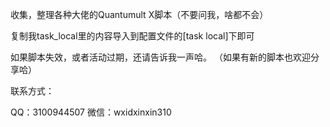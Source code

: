 收集，整理各种大佬的Quantumult X脚本（不要问我，啥都不会）

复制我task_local里的内容导入到配置文件的[task local]下即可

如果脚本失效，或者活动过期，还请告诉我一声哈。
    （如果有新的脚本也欢迎分享哈）

联系方式：

QQ：3100944507   微信：wxidxinxin310
